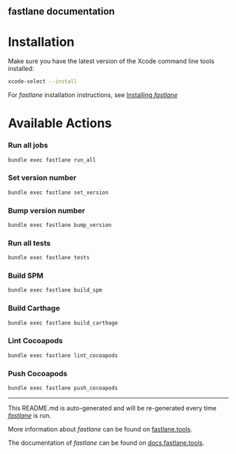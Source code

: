 fastlane documentation
----

# Installation

Make sure you have the latest version of the Xcode command line tools installed:

```sh
xcode-select --install
```

For _fastlane_ installation instructions, see [Installing _fastlane_](https://docs.fastlane.tools/#installing-fastlane)

# Available Actions

### Run all jobs

```sh
bundle exec fastlane run_all
```

### Set version number

```sh
bundle exec fastlane set_version
```

### Bump version number

```sh
bundle exec fastlane bump_version
```

### Run all tests

```sh
bundle exec fastlane tests
```

### Build SPM

```sh
bundle exec fastlane build_spm
```

### Build Carthage

```sh
bundle exec fastlane build_carthage
```

### Lint Cocoapods

```sh
bundle exec fastlane lint_cocoapods
```

### Push Cocoapods

```sh
bundle exec fastlane push_cocoapods
```

----

This README.md is auto-generated and will be re-generated every time [_fastlane_](https://fastlane.tools) is run.

More information about _fastlane_ can be found on [fastlane.tools](https://fastlane.tools).

The documentation of _fastlane_ can be found on [docs.fastlane.tools](https://docs.fastlane.tools).
